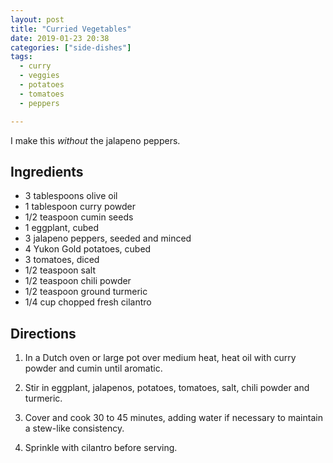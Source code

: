 ```yaml
---
layout: post
title: "Curried Vegetables"
date: 2019-01-23 20:38
categories: ["side-dishes"]
tags:
  - curry
  - veggies
  - potatoes
  - tomatoes
  - peppers

---
```


I make this *without* the jalapeno peppers.

## Ingredients

- 3 tablespoons olive oil
- 1 tablespoon curry powder
- 1/2 teaspoon cumin seeds
- 1 eggplant, cubed
- 3 jalapeno peppers, seeded and minced
- 4 Yukon Gold potatoes, cubed
- 3 tomatoes, diced
- 1/2 teaspoon salt
- 1/2 teaspoon chili powder
- 1/2 teaspoon ground turmeric
- 1/4 cup chopped fresh cilantro

## Directions

1. In a Dutch oven or large pot over medium heat, heat oil with curry powder and cumin until aromatic.

2. Stir in eggplant, jalapenos, potatoes, tomatoes, salt, chili powder and turmeric.

3. Cover and cook 30 to 45 minutes, adding water if necessary to maintain a stew-like consistency.

4. Sprinkle with cilantro before serving.
